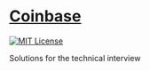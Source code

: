 # [Coinbase](https://www.coinbase.com)

[![MIT License](https://img.shields.io/badge/License-MIT-blue.svg)](https://github.com/NickolasHKraus/coinbase/blob/master/LICENSE)

Solutions for the technical interview
